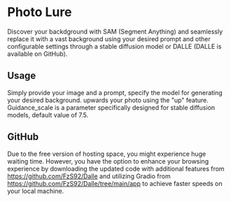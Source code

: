 # Photo Lure

Discover your backdground with SAM (Segment Anything) and seamlessly replace it with a vast background using your desired prompt and other configurable settings through a stable diffusion model or DALLE (DALLE is available on GitHub).


## Usage

Simply provide your image and a prompt, specify the model for generating your desired background. upwards your photo using the "up" feature. Guidance_scale is a parameter specifically designed for stable diffusion models, default value of 7.5.


## GitHub

Due to the free version of hosting space, you might experience huge waiting time. However, you have the option to enhance your browsing experience by downloading the updated code with additional features from https://github.com/FzS92/Dalle and utilizing Gradio from https://github.com/FzS92/Dalle/tree/main/app to achieve faster speeds on your local machine.